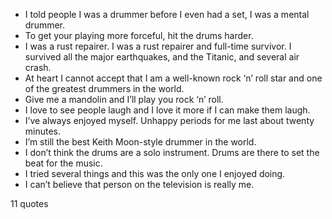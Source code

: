  - I told people I was a drummer before I even had a set, I was a mental drummer.
 - To get your playing more forceful, hit the drums harder.
 - I was a rust repairer. I was a rust repairer and full-time survivor. I survived all the major earthquakes, and the Titanic, and several air crash.
 - At heart I cannot accept that I am a well-known rock ‘n’ roll star and one of the greatest drummers in the world.
 - Give me a mandolin and I’ll play you rock ‘n’ roll.
 - I love to see people laugh and I love it more if I can make them laugh.
 - I’ve always enjoyed myself. Unhappy periods for me last about twenty minutes.
 - I’m still the best Keith Moon-style drummer in the world.
 - I don’t think the drums are a solo instrument. Drums are there to set the beat for the music.
 - I tried several things and this was the only one I enjoyed doing.
 - I can’t believe that person on the television is really me.

11 quotes